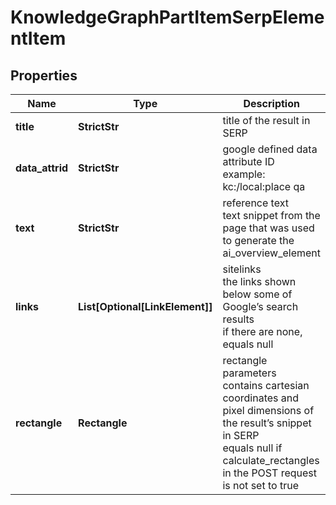 # KnowledgeGraphPartItemSerpElementItem


## Properties

| Name | Type | Description | Notes |
|------------ | ------------- | ------------- | -------------|
**title** | **StrictStr** | title of the result in SERP |[optional]|
**data_attrid** | **StrictStr** | google defined data attribute ID<br>example:<br>kc:/local:place qa |[optional]|
**text** | **StrictStr** | reference text<br>text snippet from the page that was used to generate the ai_overview_element |[optional]|
**links** | **List[Optional[LinkElement]]** | sitelinks<br>the links shown below some of Google’s search results<br>if there are none, equals null |[optional]|
**rectangle** | **Rectangle** | rectangle parameters<br>contains cartesian coordinates and pixel dimensions of the result’s snippet in SERP<br>equals null if calculate_rectangles in the POST request is not set to true |[optional]|